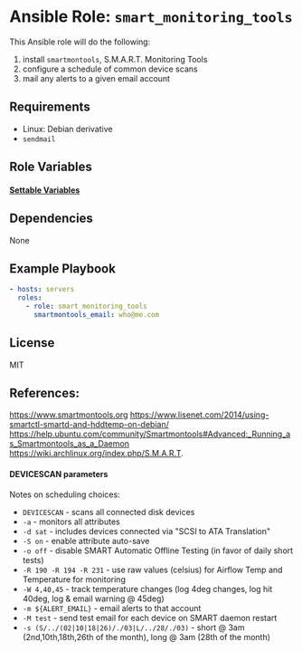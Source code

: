 # Ansible Role: `smart_monitoring_tools`

This Ansible role will do the following:
1. install `smartmontools`, S.M.A.R.T. Monitoring Tools
2. configure a schedule of common device scans
3. mail any alerts to a given email account

## Requirements

- Linux: Debian derivative
- `sendmail`

## Role Variables

#### [Settable Variables](./meta/argument_specs.yml)

## Dependencies

None

## Example Playbook
```yaml
- hosts: servers
  roles:
    - role: smart_monitoring_tools
      smartmontools_email: who@me.com
```

## License

MIT

## References:
https://www.smartmontools.org
https://www.lisenet.com/2014/using-smartctl-smartd-and-hddtemp-on-debian/
https://help.ubuntu.com/community/Smartmontools#Advanced:_Running_as_Smartmontools_as_a_Daemon
https://wiki.archlinux.org/index.php/S.M.A.R.T.


#### DEVICESCAN parameters

Notes on scheduling choices:
- `DEVICESCAN` - scans all connected disk devices
- `-a` - monitors all attributes
- `-d sat` - includes devices connected via "SCSI to ATA Translation"
- `-S on` - enable attribute auto-save
- `-o off` - disable SMART Automatic Offline Testing (in favor of daily short tests)
- `-R 190 -R 194 -R 231` - use raw values (celsius) for Airflow Temp and Temperature for monitoring
- `-W 4,40,45` - track temperature changes (log 4deg changes, log hit 40deg, log & email warning @ 45deg)
- `-m ${ALERT_EMAIL}` - email alerts to that account
- `-M test` - send test email for each device on SMART daemon restart
- `-s (S/../(02|10|18|26)/./03|L/../28/./03)` - short @ 3am (2nd,10th,18th,26th of the month), long @ 3am (28th of the month)
